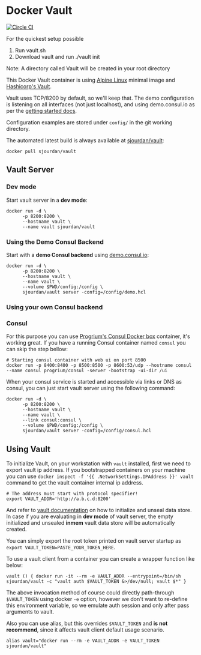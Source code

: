 # Docker Vault

[![Circle CI](https://circleci.com/gh/sjourdan/docker-vault.svg?style=shield)](https://circleci.com/gh/sjourdan/docker-vault)

For the quickest setup possible

1. Run vault.sh
2. Download vault and run ./vault init

Note: A directory called Vault will be created in your root directory

This Docker Vault container is using [Alpine Linux](https://hub.docker.com/_/alpine/) minimal image and [Hashicorp's Vault](https://vaultproject.io/).

Vault uses TCP/8200 by default, so we'll keep that. The demo configuration is listening on all interfaces (not just localhost), and using demo.consul.io as per the [getting started docs](https://vaultproject.io/intro/getting-started/deploy.html).

Configuration examples are stored under `config/` in the git working directory.

The automated latest build is always available at [sjourdan/vault](https://registry.hub.docker.com/u/sjourdan/vault/):

`docker pull sjourdan/vault`

## Vault Server

### Dev mode

Start vault server in a **dev mode**:

```
docker run -d \
      -p 8200:8200 \
      --hostname vault \
      --name vault sjourdan/vault
```

### Using the Demo Consul Backend

Start with a **demo Consul backend** using [demo.consul.io](https://demo.consul.io):

```
docker run -d \
      -p 8200:8200 \
      --hostname vault \
      --name vault \
      --volume $PWD/config:/config \
      sjourdan/vault server -config=/config/demo.hcl
```

### Using your own Consul backend

### Consul

For this purpose you can use [Progrium's Consul Docker box](https://github.com/gliderlabs/docker-consul) container, it's working great. If you have a running Consul container named `consul` you can skip the step bellow:

```
# Starting consul container with web ui on port 8500
docker run -p 8400:8400 -p 8500:8500 -p 8600:53/udp --hostname consul --name consul progrium/consul -server -bootstrap -ui-dir /ui
```

When your consul service is started and accessible via links or DNS as consul, you can just start vault server using the following command:

```
docker run -d \
      -p 8200:8200 \
      --hostname vault \
      --name vault \
      --link consul:consul \
      --volume $PWD/config:/config \
      sjourdan/vault server -config=/config/consul.hcl
```

## Using Vault

To initialize Vault, on your workstation with `vault` installed, first we need to export vault ip address. If you bootstrapped containers on your machine you can use  `docker inspect -f '{{ .NetworkSettings.IPAddress }}' vault` command to get the vault container internal ip address.

```
# The address must start with protocol specifier!
export VAULT_ADDR='http://a.b.c.d:8200'
```

And refer to [vault documentation](https://www.vaultproject.io/docs/index.html) on how to initialize and unseal data store. In case if you are evaluating in **dev mode** of vault server, the empty initialized and unsealed **inmem** vault data store will be automatically created.

You can simply export the root token printed on vault server startup as `export VAULT_TOKEN=PASTE_YOUR_TOKEN_HERE`.

To use a vault client from a container you can create a wrapper function like below:

```
vault () { docker run -it --rm -e VAULT_ADDR --entrypoint=/bin/sh sjourdan/vault -c "vault auth $VAULT_TOKEN &>/dev/null; vault $*" }
```

The above invocation method of course could directly path-through `$VAULT_TOKEN` using docker `-e` option, however we don't want to re-define this environment variable, so we emulate auth session and only after pass arguments to vault.

Also you can use alias, but this overrides `$VAULT_TOKEN` and **is not recommend**, since it affects vault client default usage scenario.

```
alias vault="docker run --rm -e VAULT_ADDR -e VAULT_TOKEN sjourdan/vault"
```
